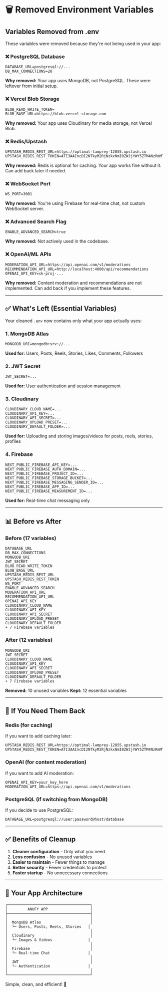# 🗑️ Removed Environment Variables

## Variables Removed from .env

These variables were removed because they're not being used in your app:

### ❌ PostgreSQL Database
```env
DATABASE_URL=postgresql://...
DB_MAX_CONNECTIONS=20
```
**Why removed:** Your app uses MongoDB, not PostgreSQL. These were leftover from initial setup.

### ❌ Vercel Blob Storage
```env
BLOB_READ_WRITE_TOKEN=
BLOB_BASE_URL=https://blob.vercel-storage.com
```
**Why removed:** Your app uses Cloudinary for media storage, not Vercel Blob.

### ❌ Redis/Upstash
```env
UPSTASH_REDIS_REST_URL=https://optimal-lamprey-12855.upstash.io
UPSTASH_REDIS_REST_TOKEN=ATI3AAIncDI2NTkyM2RjNzkxNmI0ZWJjYWY5ZTM4NzRmMTEzZWFkYnAyMTI4NTU
```
**Why removed:** Redis is optional for caching. Your app works fine without it. Can add back later if needed.

### ❌ WebSocket Port
```env
WS_PORT=3001
```
**Why removed:** You're using Firebase for real-time chat, not custom WebSocket server.

### ❌ Advanced Search Flag
```env
ENABLE_ADVANCED_SEARCH=true
```
**Why removed:** Not actively used in the codebase.

### ❌ OpenAI/ML APIs
```env
MODERATION_API_URL=https://api.openai.com/v1/moderations
RECOMMENDATION_API_URL=http://localhost:4000/api/recommendations
OPENAI_API_KEY=sk-proj-...
```
**Why removed:** Content moderation and recommendations are not implemented. Can add back if you implement these features.

---

## ✅ What's Left (Essential Variables)

Your cleaned `.env` now contains only what your app actually uses:

### 1. MongoDB Atlas
```env
MONGODB_URI=mongodb+srv://...
```
**Used for:** Users, Posts, Reels, Stories, Likes, Comments, Followers

### 2. JWT Secret
```env
JWT_SECRET=...
```
**Used for:** User authentication and session management

### 3. Cloudinary
```env
CLOUDINARY_CLOUD_NAME=...
CLOUDINARY_API_KEY=...
CLOUDINARY_API_SECRET=...
CLOUDINARY_UPLOAD_PRESET=...
CLOUDINARY_DEFAULT_FOLDER=...
```
**Used for:** Uploading and storing images/videos for posts, reels, stories, profiles

### 4. Firebase
```env
NEXT_PUBLIC_FIREBASE_API_KEY=...
NEXT_PUBLIC_FIREBASE_AUTH_DOMAIN=...
NEXT_PUBLIC_FIREBASE_PROJECT_ID=...
NEXT_PUBLIC_FIREBASE_STORAGE_BUCKET=...
NEXT_PUBLIC_FIREBASE_MESSAGING_SENDER_ID=...
NEXT_PUBLIC_FIREBASE_APP_ID=...
NEXT_PUBLIC_FIREBASE_MEASUREMENT_ID=...
```
**Used for:** Real-time chat messaging only

---

## 📊 Before vs After

### Before (17 variables)
```
DATABASE_URL
DB_MAX_CONNECTIONS
MONGODB_URI
JWT_SECRET
BLOB_READ_WRITE_TOKEN
BLOB_BASE_URL
UPSTASH_REDIS_REST_URL
UPSTASH_REDIS_REST_TOKEN
WS_PORT
ENABLE_ADVANCED_SEARCH
MODERATION_API_URL
RECOMMENDATION_API_URL
OPENAI_API_KEY
CLOUDINARY_CLOUD_NAME
CLOUDINARY_API_KEY
CLOUDINARY_API_SECRET
CLOUDINARY_UPLOAD_PRESET
CLOUDINARY_DEFAULT_FOLDER
+ 7 Firebase variables
```

### After (12 variables)
```
MONGODB_URI
JWT_SECRET
CLOUDINARY_CLOUD_NAME
CLOUDINARY_API_KEY
CLOUDINARY_API_SECRET
CLOUDINARY_UPLOAD_PRESET
CLOUDINARY_DEFAULT_FOLDER
+ 7 Firebase variables
```

**Removed:** 10 unused variables
**Kept:** 12 essential variables

---

## 🔄 If You Need Them Back

### Redis (for caching)
If you want to add caching later:
```env
UPSTASH_REDIS_REST_URL=https://optimal-lamprey-12855.upstash.io
UPSTASH_REDIS_REST_TOKEN=ATI3AAIncDI2NTkyM2RjNzkxNmI0ZWJjYWY5ZTM4NzRmMTEzZWFkYnAyMTI4NTU
```

### OpenAI (for content moderation)
If you want to add AI moderation:
```env
OPENAI_API_KEY=your_key_here
MODERATION_API_URL=https://api.openai.com/v1/moderations
```

### PostgreSQL (if switching from MongoDB)
If you decide to use PostgreSQL:
```env
DATABASE_URL=postgresql://user:password@host/database
```

---

## ✅ Benefits of Cleanup

1. **Cleaner configuration** - Only what you need
2. **Less confusion** - No unused variables
3. **Easier to maintain** - Fewer things to manage
4. **Better security** - Fewer credentials to protect
5. **Faster startup** - No unnecessary connections

---

## 🎯 Your App Architecture

```
┌─────────────────────────────────────┐
│         ANUFY APP                   │
├─────────────────────────────────────┤
│                                     │
│  MongoDB Atlas                      │
│  └─ Users, Posts, Reels, Stories   │
│                                     │
│  Cloudinary                         │
│  └─ Images & Videos                │
│                                     │
│  Firebase                           │
│  └─ Real-time Chat                 │
│                                     │
│  JWT                                │
│  └─ Authentication                 │
│                                     │
└─────────────────────────────────────┘
```

Simple, clean, and efficient! 🚀
